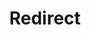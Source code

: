 ﻿---
layout: src/layouts/Redirect.astro
title: Redirect
redirect: https://octopus.com/docs/runbooks/scheduled-runbook-trigger/index
pubDate:  2023-01-01
navSearch: false
navSitemap: false
navMenu: false
---

